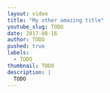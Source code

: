 ```yaml
---
layout: video
title: "My other amazing title"
youtube_slug: TODO
date: 2017-08-16
author: TODO
pushed: true
labels:
  - TODO
thumbnail: TODO
description: |
  TODO
---
```


